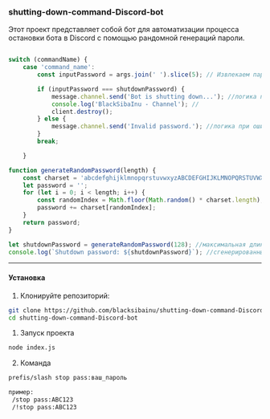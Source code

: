 ### shutting-down-command-Discord-bot

Этот проект представляет собой бот для автоматизации процесса остановки бота в Discord с помощью рандомной генераций пароли.


```javascript

switch (commandName) {
    case 'command_name':
        const inputPassword = args.join(' ').slice(5); // Извлекаем пароль из команды

        if (inputPassword === shutdownPassword) {
            message.channel.send('Bot is shutting down...'); //логика при правильного ввода пароля
            console.log('BlackSibaInu - Channel'); //
            client.destroy();
        } else {
            message.channel.send('Invalid password.'); //логика при ошибочной ввода пароля
        }
        break;

    }

function generateRandomPassword(length) {
    const charset = 'abcdefghijklmnopqrstuvwxyzABCDEFGHIJKLMNOPQRSTUVWXYZ0123456789@/\|-*+~!#$%^&*()_={};]["'; //символы для генерацй пароли
    let password = '';
    for (let i = 0; i < length; i++) {
        const randomIndex = Math.floor(Math.random() * charset.length);
        password += charset[randomIndex];
    }
    return password;
}

let shutdownPassword = generateRandomPassword(128); //максимальная длина символов
console.log(`Shutdown password: ${shutdownPassword}`); //сгенерированный пароль отправляется в консоль
```

---

#### Установка

1. Клонируйте репозиторий:

```bash
git clone https://github.com/blacksibainu/shutting-down-command-Discord-bot.git
cd shutting-down-command-Discord-bot
```

1. Запуск проекта
```bash
node index.js
```

2. Команда
```bash
prefis/slash stop pass:ваш_пароль

пример:
 /stop pass:ABC123
 /!stop pass:ABC123
```

